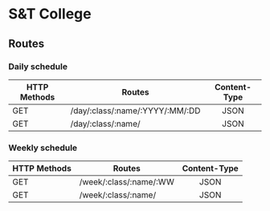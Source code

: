 # S&T College

## Routes

### Daily schedule

| HTTP Methods |              Routes             | Content-Type |
|--------------|---------------------------------|:------------:|
| GET          | /day/:class/:name/:YYYY/:MM/:DD | JSON         |
| GET          | /day/:class/:name/              | JSON         |


### Weekly schedule

| HTTP Methods |          Routes        | Content-Type |
|--------------|------------------------|:------------:|
| GET          | /week/:class/:name/:WW | JSON         |
| GET          | /week/:class/:name/    | JSON         |
